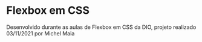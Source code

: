 # Flexbox em CSS
 Desenvolvido durante as aulas de Flexbox em CSS da DIO, projeto realizado 03/11/2021 por Michel Maia
